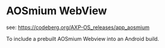 AOSmium WebView
===============

see: https://codeberg.org/AXP-OS_releases/app_aosmium

To include a prebuilt AOSmium Webview into an Android build.
